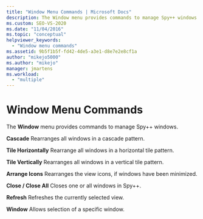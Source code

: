```yaml
---
title: "Window Menu Commands | Microsoft Docs"
description: The Window menu provides commands to manage Spy++ windows. See a list of the commands, with a brief description of each.
ms.custom: SEO-VS-2020
ms.date: "11/04/2016"
ms.topic: "conceptual"
helpviewer_keywords:
  - "Window menu commands"
ms.assetid: 9b5f1b5f-fd42-4de5-a3e1-d8e7e2e8cf1a
author: "mikejo5000"
ms.author: "mikejo"
manager: jmartens
ms.workload:
  - "multiple"
---
```

# Window Menu Commands
The **Window** menu provides commands to manage Spy++ windows.

 **Cascade**
 Rearranges all windows in a cascade pattern.

 **Tile Horizontally**
 Rearrange all windows in a horizontal tile pattern.

 **Tile Vertically**
 Rearranges all windows in a vertical tile pattern.

 **Arrange Icons**
 Rearranges the view icons, if windows have been minimized.

 **Close / Close All**
 Closes one or all windows in Spy++.

 **Refresh**
 Refreshes the currently selected view.

 **Window**
 Allows selection of a specific window.